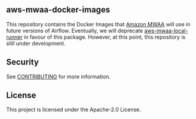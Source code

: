## aws-mwaa-docker-images

This repository contains the Docker Images that [Amazon MWAA](https://aws.amazon.com/managed-workflows-for-apache-airflow/)
will use in future versions of Airflow. Eventually, we will deprecate [aws-mwaa-local-runner](https://github.com/aws/aws-mwaa-local-runner)
in favour of this package. However, at this point, this repository is still under development.

## Security

See [CONTRIBUTING](CONTRIBUTING.md#security-issue-notifications) for more information.

## License

This project is licensed under the Apache-2.0 License.
